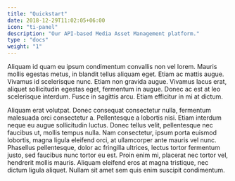 ```yaml
---
title: "Quickstart"
date: 2018-12-29T11:02:05+06:00
icon: "ti-panel"
description: "Our API-based Media Asset Management platform."
type : "docs"
weight: "1"
---
```


Aliquam id quam eu ipsum condimentum convallis non vel lorem. Mauris mollis egestas metus, in blandit tellus aliquam eget. Etiam ac mattis augue. Vivamus id scelerisque nunc. Etiam non gravida augue. Vivamus lacus erat, aliquet sollicitudin egestas eget, fermentum in augue. Donec ac est at leo scelerisque interdum. Fusce in sagittis arcu. Etiam efficitur in mi at dictum.

Aliquam erat volutpat. Donec consequat consectetur nulla, fermentum malesuada orci consectetur a. Pellentesque a lobortis nisi. Etiam interdum neque eu augue sollicitudin luctus. Donec tellus velit, pellentesque nec faucibus ut, mollis tempus nulla. Nam consectetur, ipsum porta euismod lobortis, magna ligula eleifend orci, at ullamcorper ante mauris vel nunc. Phasellus pellentesque, dolor ac fringilla ultrices, lectus tortor fermentum justo, sed faucibus nunc tortor eu est. Proin enim mi, placerat nec tortor vel, hendrerit mollis mauris. Aliquam eleifend eros at magna tristique, nec dictum ligula aliquet. Nullam sit amet sem quis enim suscipit condimentum.